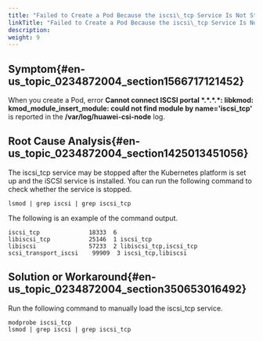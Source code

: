 ```yaml
---
title: "Failed to Create a Pod Because the iscsi\_tcp Service Is Not Started Properly When the Kubernetes Platform Is Set Up for the First Time"
linkTitle: "Failed to Create a Pod Because the iscsi\_tcp Service Is Not Started Properly When the Kubernetes Platform Is Set Up for the First Time"
description: 
weight: 9
---
```


## Symptom{#en-us_topic_0234872004_section1566717121452}

When you create a Pod, error  **Cannot connect ISCSI portal \*.\*.\*.\*: libkmod: kmod\_module\_insert\_module: could not find module by name='iscsi\_tcp'**  is reported in the  **/var/log/huawei-csi-node**  log.

## Root Cause Analysis{#en-us_topic_0234872004_section1425013451056}

The iscsi\_tcp service may be stopped after the Kubernetes platform is set up and the iSCSI service is installed. You can run the following command to check whether the service is stopped.

```
lsmod | grep iscsi | grep iscsi_tcp
```

The following is an example of the command output.

```
iscsi_tcp              18333  6 
libiscsi_tcp           25146  1 iscsi_tcp
libiscsi               57233  2 libiscsi_tcp,iscsi_tcp
scsi_transport_iscsi    99909  3 iscsi_tcp,libiscsi
```

## Solution or Workaround{#en-us_topic_0234872004_section350653016492}

Run the following command to manually load the iscsi\_tcp service.

```
modprobe iscsi_tcp
lsmod | grep iscsi | grep iscsi_tcp
```

